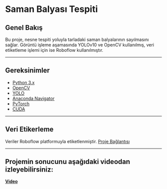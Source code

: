 # Saman Balyası Tespiti

## Genel Bakış
Bu proje, nesne tespiti yoluyla tarladaki saman balyalarının sayılmasını sağlar. Görüntü işleme aşamasında YOLOv10 ve OpenCV kullanılmış, veri etiketleme işlemi için ise Roboflow kullanılmıştır.

---

## Gereksinimler
* [Python 3.x](https://www.python.org/)
* [OpenCV](https://opencv.org/)
* [YOLO](https://github.com/THU-MIG/yolov10)
* [Anaconda Navigator](https://www.anaconda.com/)
* [PyTorch](https://pytorch.org/)
* [CUDA](https://developer.nvidia.com/cuda-toolkit)

---

## Veri Etikerleme
Veriler Roboflow platformuyla etiketlenmiştir. 
[Proje Bağlantısı](https://universe.roboflow.com/fatihs-works/saman)

---

## Projemin sonucunu aşağıdaki videodan izleyebilirsiniz:
[**Video**](https://youtu.be/_DmfUvpfE5g?si=5ZvNpyp_TN37aRNx)
